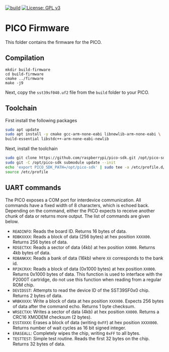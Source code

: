 [![build](https://github.com/ifilot/pico-sst39sf0x0-programmer/actions/workflows/build.yml/badge.svg)](https://github.com/ifilot/pico-sst39sf0x0-programmer/actions/workflows/build.yml)
[![License: GPL v3](https://img.shields.io/badge/License-GPLv3-blue.svg)](https://www.gnu.org/licenses/gpl-3.0)

# PICO Firmware

This folder contains the firmware for the PICO.

## Compilation

```
mkdir build-firmware
cd build-firmware
cmake ../firmware
make -j9
```

Next, copy the `sst39sf040.uf2` file from the `build` folder to your PICO.

## Toolchain

First install the following packages

```bash
sudo apt update
sudo apt install -y cmake gcc-arm-none-eabi libnewlib-arm-none-eabi \
build-essential libstdc++-arm-none-eabi-newlib
```

Next, install the toolchain

```bash
sudo git clone https://github.com/raspberrypi/pico-sdk.git /opt/pico-sdk
sudo git -C /opt/pico-sdk submodule update --init
echo 'export PICO_SDK_PATH=/opt/pico-sdk' | sudo tee -a /etc/profile.d/pico-sdk.sh
source /etc/profile
```

## UART commands

The PICO exposes a COM port for interdevice communication. All commands have a fixed
width of 8 characters, which is echoed back. Depending on the command, either the
PICO expects to receive another chunk of data or returns more output. The list
of commands are given below.

* `READINFO`: Reads the board ID. Returns 16 bytes of data.
* `RDBKXXXX`: Reads a block of data (256 bytes) at hex position `XXXX00`. Returns
  256 bytes of data.
* `RDSECTXX`: Reads a sector of data (4kb) at hex position `XX000`. Returns
  4kb bytes of data.
* `RDBANKXX`: Reads a bank of data (16kb) where `XX` corresponds to the
  bank id.
* `RP2KCRXX`: Reads a block of data (0x1000 bytes) at hex position `XX000`. Returns
  0x1000 bytes of data. This function is used to interface with the P2000T cartridge,
  do not use this function when reading from a regular ROM chip.
* `DEVIDSST`: Attempts to read the device ID of the SST39SF0x0 chip. Returns
  2 bytes of data.
* `WRBKXXXX`: Write a block of data at hex position `XXXX00`.
  Expects 256 bytes of data after the command echo. Returns 1 byte checksum.
* `WRSECTXX`: Writes a sector of data (4kb) at hex position `XX000`. Returns
  a CRC16 XMODEM checksum (2 bytes).
* `ESSTXXXX`: Erases a block of data (writing `0xFF`) at hex position `XXXX000`.
  Returns number of wait cycles as 16 bit signed integer.
* `ERASEALL`: Completely wipes the chip, writing `0xFF` to all bytes.
* `TESTTEST`: Simple test routine. Reads the first 32 bytes on the chip. Returns
  32 bytes of data.
